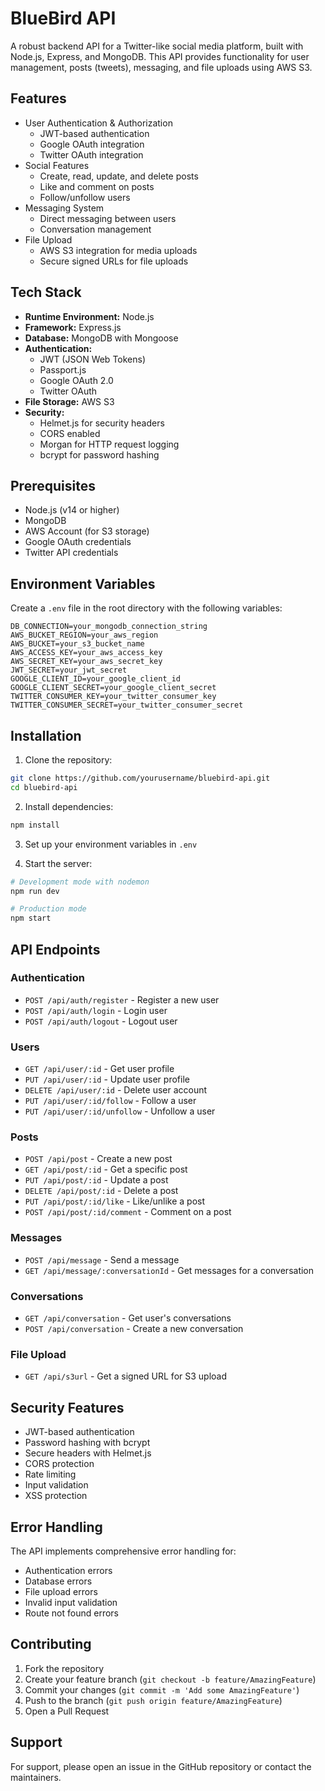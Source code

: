 # BlueBird API

A robust backend API for a Twitter-like social media platform, built with Node.js, Express, and MongoDB. This API provides functionality for user management, posts (tweets), messaging, and file uploads using AWS S3.

## Features

- User Authentication & Authorization
  - JWT-based authentication
  - Google OAuth integration
  - Twitter OAuth integration
- Social Features
  - Create, read, update, and delete posts
  - Like and comment on posts
  - Follow/unfollow users
- Messaging System
  - Direct messaging between users
  - Conversation management
- File Upload
  - AWS S3 integration for media uploads
  - Secure signed URLs for file uploads

## Tech Stack

- **Runtime Environment:** Node.js
- **Framework:** Express.js
- **Database:** MongoDB with Mongoose
- **Authentication:**
  - JWT (JSON Web Tokens)
  - Passport.js
  - Google OAuth 2.0
  - Twitter OAuth
- **File Storage:** AWS S3
- **Security:**
  - Helmet.js for security headers
  - CORS enabled
  - Morgan for HTTP request logging
  - bcrypt for password hashing

## Prerequisites

- Node.js (v14 or higher)
- MongoDB
- AWS Account (for S3 storage)
- Google OAuth credentials
- Twitter API credentials

## Environment Variables

Create a `.env` file in the root directory with the following variables:

```env
DB_CONNECTION=your_mongodb_connection_string
AWS_BUCKET_REGION=your_aws_region
AWS_BUCKET=your_s3_bucket_name
AWS_ACCESS_KEY=your_aws_access_key
AWS_SECRET_KEY=your_aws_secret_key
JWT_SECRET=your_jwt_secret
GOOGLE_CLIENT_ID=your_google_client_id
GOOGLE_CLIENT_SECRET=your_google_client_secret
TWITTER_CONSUMER_KEY=your_twitter_consumer_key
TWITTER_CONSUMER_SECRET=your_twitter_consumer_secret
```

## Installation

1. Clone the repository:

```bash
git clone https://github.com/yourusername/bluebird-api.git
cd bluebird-api
```

2. Install dependencies:

```bash
npm install
```

3. Set up your environment variables in `.env`

4. Start the server:

```bash
# Development mode with nodemon
npm run dev

# Production mode
npm start
```

## API Endpoints

### Authentication

- `POST /api/auth/register` - Register a new user
- `POST /api/auth/login` - Login user
- `POST /api/auth/logout` - Logout user

### Users

- `GET /api/user/:id` - Get user profile
- `PUT /api/user/:id` - Update user profile
- `DELETE /api/user/:id` - Delete user account
- `PUT /api/user/:id/follow` - Follow a user
- `PUT /api/user/:id/unfollow` - Unfollow a user

### Posts

- `POST /api/post` - Create a new post
- `GET /api/post/:id` - Get a specific post
- `PUT /api/post/:id` - Update a post
- `DELETE /api/post/:id` - Delete a post
- `PUT /api/post/:id/like` - Like/unlike a post
- `POST /api/post/:id/comment` - Comment on a post

### Messages

- `POST /api/message` - Send a message
- `GET /api/message/:conversationId` - Get messages for a conversation

### Conversations

- `GET /api/conversation` - Get user's conversations
- `POST /api/conversation` - Create a new conversation

### File Upload

- `GET /api/s3url` - Get a signed URL for S3 upload

## Security Features

- JWT-based authentication
- Password hashing with bcrypt
- Secure headers with Helmet.js
- CORS protection
- Rate limiting
- Input validation
- XSS protection

## Error Handling

The API implements comprehensive error handling for:

- Authentication errors
- Database errors
- File upload errors
- Invalid input validation
- Route not found errors

## Contributing

1. Fork the repository
2. Create your feature branch (`git checkout -b feature/AmazingFeature`)
3. Commit your changes (`git commit -m 'Add some AmazingFeature'`)
4. Push to the branch (`git push origin feature/AmazingFeature`)
5. Open a Pull Request

## Support

For support, please open an issue in the GitHub repository or contact the maintainers.
